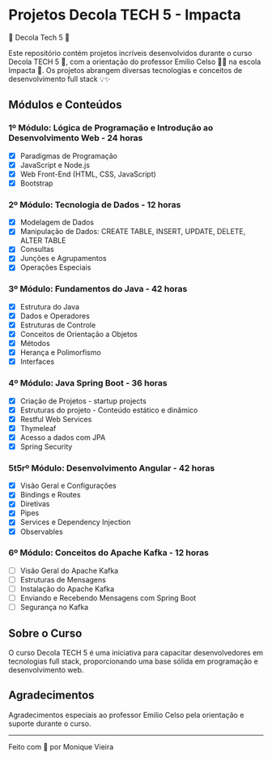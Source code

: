 # Projetos Decola TECH 5 - Impacta
 🚀 Decola Tech 5 🧡

Este repositório contém projetos incríveis desenvolvidos durante o curso Decola TECH 5 🚀, com a orientação do professor Emilio Celso 👨‍🏫 na escola Impacta 🏫. Os projetos abrangem diversas tecnologias e conceitos de desenvolvimento full stack 💡✨

## Módulos e Conteúdos

### 1º Módulo: Lógica de Programação e Introdução ao Desenvolvimento Web - 24 horas
- [x] Paradigmas de Programação
- [x] JavaScript e Node.js
- [x] Web Front-End (HTML, CSS, JavaScript)
- [x] Bootstrap

### 2º Módulo: Tecnologia de Dados - 12 horas
- [x] Modelagem de Dados
- [x] Manipulação de Dados: CREATE TABLE, INSERT, UPDATE, DELETE, ALTER TABLE
- [x] Consultas
- [x] Junções e Agrupamentos
- [x] Operações Especiais

### 3º Módulo: Fundamentos do Java - 42 horas
- [x] Estrutura do Java
- [x] Dados e Operadores
- [x] Estruturas de Controle
- [x] Conceitos de Orientação a Objetos
- [x] Métodos
- [x] Herança e Polimorfismo
- [x] Interfaces

### 4º Módulo: Java Spring Boot - 36 horas
- [x] Criação de Projetos - startup projects
- [x] Estruturas do projeto - Conteúdo estático e dinâmico
- [x] Restful Web Services
- [x] Thymeleaf
- [x] Acesso a dados com JPA
- [x] Spring Security

### 5t5rº Módulo: Desenvolvimento Angular - 42 horas
- [x] Visão Geral e Configurações
- [x] Bindings e Routes
- [x] Diretivas
- [x] Pipes
- [x] Services e Dependency Injection
- [x] Observables

### 6º Módulo: Conceitos do Apache Kafka - 12 horas
- [ ] Visão Geral do Apache Kafka
- [ ] Estruturas de Mensagens
- [ ] Instalação do Apache Kafka
- [ ] Enviando e Recebendo Mensagens com Spring Boot
- [ ] Segurança no Kafka

## Sobre o Curso
O curso Decola TECH 5 é uma iniciativa para capacitar desenvolvedores em tecnologias full stack, proporcionando uma base sólida em programação e desenvolvimento web.

## Agradecimentos
Agradecimentos especiais ao professor Emilio Celso pela orientação e suporte durante o curso.

---

Feito com 💜 por Monique Vieira
